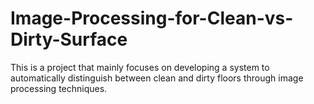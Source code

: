 # Image-Processing-for-Clean-vs-Dirty-Surface

This is a project that mainly focuses on developing a system to automatically distinguish between clean and dirty floors through image processing techniques. 
